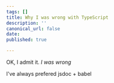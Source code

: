 ```yaml
---
tags: []
title: Why I was wrong with TypeScript
description: ''
canonical_url: false
date: 
published: true

---
```

OK, I admit it. _I was wrong_

I've always prefered jsdoc + babel